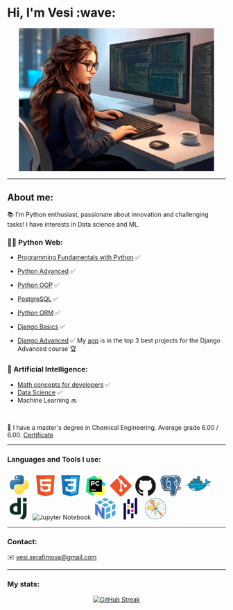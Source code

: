 <h1>
  Hi, I'm Vesi :wave:
</h1>

<div align="center">
  <img src=1705934535361.jpg width="450"/>
</div>


---

##   About me:


📚 I'm Python enthusiast, passionate about innovation and challenging tasks! I have interests in Data science and ML.

### 👩‍💻 Python Web: 

* [Programming Fundamentals with Python](https://softuni.bg/certificates/certificates/converttoimage/167183?code=4bfaf8a7) ✅ 

* [Python Advanced](https://softuni.bg/certificates/certificates/converttoimage/173776?code=0fb575c7) ✅

* [Python OOP](https://softuni.bg/certificates/certificates/converttoimage/180825?code=58d2d1d2) ✅

* [PostgreSQL](https://softuni.bg/certificates/certificates/converttoimage/185980?code=d2dbcfe7) ✅

* [Python ORM](https://softuni.bg/certificates/certificates/converttoimage/193785?code=d77e5fb6) ✅

* [Django Basics](https://softuni.bg/certificates/certificates/converttoimage/207393?code=fc99f6b6) ✅

* [Django Advanced](https://softuni.bg/certificates/certificates/converttoimage/212684?code=bb4b518c) ✅ My [app](https://github.com/vessln/Cosmetics_store) is in the top 3 best projects for the Django Advanced course :trophy:

### :robot: Artificial Intelligence:
* [Math concepts for developers](https://softuni.bg/certificates/certificates/converttoimage/218661?code=d04f872f) ✅
* [Data Science](https://softuni.bg/certificates/certificates/converttoimage/225598?code=bb95465f) ✅
* Machine Learning :soon:
<br/>

:test_tube:  I have a master's degree in Chemical Engineering. Average grade 6.00 / 6.00.  [Certificate](https://raw.githubusercontent.com/vessln/vessln/main/prize%20for%20excellent%20GPA.jpg)


---

###   Languages and Tools I use:

<div>
  <img src="https://raw.githubusercontent.com/devicons/devicon/55609aa5bd817ff167afce0d965585c92040787a/icons/python/python-original.svg" title="Python" alt="Python" width="55" height="55"/>&nbsp;
  <img src="https://raw.githubusercontent.com/devicons/devicon/6910f0503efdd315c8f9b858234310c06e04d9c0/icons/html5/html5-original.svg" title="HTML" alt="HTML" width="50" height="50"/>&nbsp;
  <img src="https://github.com/devicons/devicon/blob/master/icons/css3/css3-original.svg" title="CSS" alt="CSS" width="50" height="50"/>&nbsp;
  <img src="https://raw.githubusercontent.com/devicons/devicon/55609aa5bd817ff167afce0d965585c92040787a/icons/pycharm/pycharm-original.svg" title="PyCharm" alt="PyCharm " width="50" height="50"/>&nbsp;
  <img src="https://raw.githubusercontent.com/devicons/devicon/6910f0503efdd315c8f9b858234310c06e04d9c0/icons/git/git-original.svg" title="Git" alt="Git" width="50" height="50"/>&nbsp;
  <img src="https://raw.githubusercontent.com/devicons/devicon/6910f0503efdd315c8f9b858234310c06e04d9c0/icons/github/github-original.svg" title="GitHub" alt="GitHub" width="50" height="50"/>&nbsp;
  <img src="https://raw.githubusercontent.com/devicons/devicon/55609aa5bd817ff167afce0d965585c92040787a/icons/postgresql/postgresql-original.svg" title="PostgreSQL" alt="PostgreSQL" width="50" height="50"/>&nbsp;
  <img src="https://raw.githubusercontent.com/devicons/devicon/6910f0503efdd315c8f9b858234310c06e04d9c0/icons/docker/docker-original.svg" title="Docker" alt="Docker" width="60" height="60"/>&nbsp;
  <img src="https://raw.githubusercontent.com/devicons/devicon/55609aa5bd817ff167afce0d965585c92040787a/icons/django/django-plain.svg" title="Django" alt="Django" width="50" height="50"/>&nbsp;
  <img src="https://user-images.githubusercontent.com/25181517/183914128-3fc88b4a-4ac1-40e6-9443-9a30182379b7.png" alt="Jupyter Notebook" title="Jupyter Notebook" width="50" height="50"/>&nbsp;
  <img src="https://raw.githubusercontent.com/devicons/devicon/6910f0503efdd315c8f9b858234310c06e04d9c0/icons/numpy/numpy-original.svg" alt="Numpy" title="Numpy" width="50" height="50"/>&nbsp;
  <img src="https://raw.githubusercontent.com/devicons/devicon/6910f0503efdd315c8f9b858234310c06e04d9c0/icons/pandas/pandas-original.svg" alt="Pandas" title="Pandas" width="50" height="50"/>&nbsp;
  <img src="https://raw.githubusercontent.com/devicons/devicon/6910f0503efdd315c8f9b858234310c06e04d9c0/icons/matplotlib/matplotlib-original.svg" alt="Matplotlib" title="Matplotlib" width="50" height="50"/>
</div>

---

###   Contact:

✉️   vesi.serafimova@gmail.com



---

###   My stats:

<div align="center">
  <a href="https://git.io/streak-stats"><img src="https://streak-stats.demolab.com?user=vessln&theme=github-dark-blue&border_radius=7&date_format=j%20M%5B%20Y%5D&card_width=522" alt="GitHub Streak" /></a>
</div>
